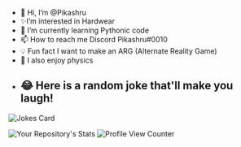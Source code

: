 - 👋 Hi, I’m @Pikashru
- ✨I’m interested in Hardwear  
- 🌱 I’m currently learning Pythonic code
- 📫 How to reach me Discord Pikashru#0010
- 💡 Fun fact I want to make an ARG (Alternate Reality Game)
- 🤔 I also enjoy physics
- ## 😂 Here is a random joke that'll make you laugh!
![Jokes Card](https://readme-jokes.vercel.app/api)



  ![Your Repository's Stats](https://github-readme-stats.vercel.app/api?username=Pikashru&show_icons=true)
 ![Profile View Counter](https://komarev.com/ghpvc/?username=Pikashru)
<!---
Pikashru/Pikashru is a ✨ special ✨ repository because its `README.md` (this file) appears on your GitHub profile.
You can click the Preview link to take a look at your changes.
--->
 
